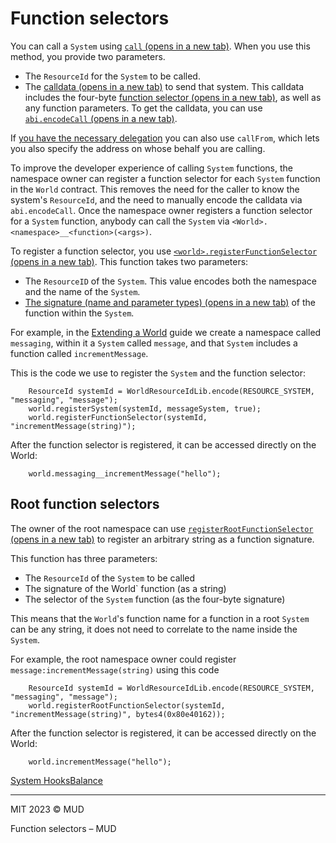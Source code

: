 

# Function selectors

You can call a `System` using [`call` (opens in a new tab)](https://github.com/latticexyz/mud/blob/main/packages/world/src/World.sol#L339-L351). When you use this method, you provide two parameters.

- The `ResourceId` for the `System` to be called.
- The [calldata (opens in a new tab)](https://docs.soliditylang.org/en/develop/abi-spec.html) to send that system. This calldata includes the four-byte [function selector (opens in a new tab)](https://docs.soliditylang.org/en/develop/abi-spec.html#function-selector), as well as any function parameters. To get the calldata, you can use [`abi.encodeCall` (opens in a new tab)](https://docs.soliditylang.org/en/v0.8.22/cheatsheet.html#abi-encoding-and-decoding-functions).

If [you have the necessary delegation](/world/account-delegation) you can also use `callFrom`, which lets you also specify the address on whose behalf you are calling.

To improve the developer experience of calling `System` functions, the namespace owner can register a function selector for each `System` function in the `World` contract. This removes the need for the caller to know the system's `ResourceId`, and the need to manually encode the calldata via `abi.encodeCall`. Once the namespace owner registers a function selector for a `System` function, anybody can call the `System` via `<World>.<namespace>__<function>(<args>)`.

To register a function selector, you use [`<world>.registerFunctionSelector` (opens in a new tab)](https://github.com/latticexyz/mud/blob/main/packages/world/src/modules/init/implementations/WorldRegistrationSystem.sol#L180-L218). This function takes two parameters:

- The `ResourceID` of the `System`. This value encodes both the namespace and the name of the `System`.
- [The signature (name and parameter types) (opens in a new tab)](https://docs.soliditylang.org/en/v0.8.22/abi-spec.html#function-selector) of the function within the `System`.

For example, in the [Extending a World](/guides/extending-a-world#deploy-to-the-blockchain) guide we create a namespace called `messaging`, within it a `System` called `message`, and that `System` includes a function called `incrementMessage`.

This is the code we use to register the `System` and the function selector:

```
    ResourceId systemId = WorldResourceIdLib.encode(RESOURCE_SYSTEM, "messaging", "message");
    world.registerSystem(systemId, messageSystem, true);
    world.registerFunctionSelector(systemId, "incrementMessage(string)");
```

After the function selector is registered, it can be accessed directly on the World:

```
    world.messaging__incrementMessage("hello");
```

## Root function selectors[](#root-function-selectors)

The owner of the root namespace can use [`registerRootFunctionSelector` (opens in a new tab)](https://github.com/latticexyz/mud/blob/main/packages/world/src/modules/init/implementations/WorldRegistrationSystem.sol#L220-L249) to register an arbitrary string as a function signature.

This function has three parameters:

- The `ResourceId` of the `System` to be called
- The signature of the World` function (as a string)
- The selector of the `System` function (as the four-byte signature)

This means that the `World`'s function name for a function in a root `System` can be any string, it does not need to correlate to the name inside the `System`.

For example, the root namespace owner could register `message:incrementMessage(string)` using this code

```
    ResourceId systemId = WorldResourceIdLib.encode(RESOURCE_SYSTEM, "messaging", "message");
    world.registerRootFunctionSelector(systemId, "incrementMessage(string)", bytes4(0x80e40162));
```

After the function selector is registered, it can be accessed directly on the World:

```
    world.incrementMessage("hello");
```

[System Hooks](/world/system-hooks "System Hooks")[Balance](/world/balance "Balance")

---

MIT 2023 © MUD

Function selectors – MUD